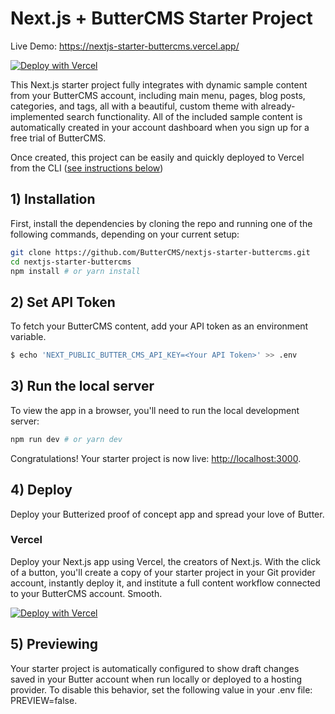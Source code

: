 # Next.js + ButterCMS Starter Project
Live Demo: https://nextjs-starter-buttercms.vercel.app/

[![Deploy with Vercel](https://vercel.com/button)](https://vercel.com/new/clone?repository-url=https%3A%2F%2Fgithub.com%2FButterCMS%2Fnextjs-starter-buttercms&env=NEXT_PUBLIC_BUTTER_CMS_API_KEY&envDescription=Your%20ButterCMS%20API%20Token&envLink=https%3A%2F%2Fbuttercms.com%2Fsettings%2F&project-name=nextjs-starter-buttercms&repo-name=nextjs-starter-buttercms&redirect-url=https%3A%2F%2Fbuttercms.com%2Fonboarding%2Fvercel-starter-deploy-callback%2F&production-deploy-hook=Deploy%20Triggered%20from%20ButterCMS&demo-title=ButterCMS%20Next.js%20Starter&demo-description=Fully%20integrated%20with%20your%20ButterCMS%20account&demo-url=https%3A%2F%2Fnextjs-starter-buttercms.vercel.app%2F&demo-image=https://cdn.buttercms.com/r0tGK8xFRti2iRKBJ0eY&repository-name=nextjs-starter-buttercms)


This Next.js starter project fully integrates with dynamic sample content from your ButterCMS account, including main menu, pages, blog posts, categories, and tags, all with a beautiful, custom theme with already-implemented search functionality. All of the included sample content is automatically created in your account dashboard when you sign up for a free trial of ButterCMS.

Once created, this project can be easily and quickly deployed to Vercel from the CLI ([see instructions below](#deploy-on-vercel))


## 1) Installation

First, install the dependencies by cloning the repo and running one of the following commands, depending on your current setup:
```bash
git clone https://github.com/ButterCMS/nextjs-starter-buttercms.git
cd nextjs-starter-buttercms
npm install # or yarn install
```

## 2) Set API Token

To fetch your ButterCMS content, add your API token as an environment variable.

```bash
$ echo 'NEXT_PUBLIC_BUTTER_CMS_API_KEY=<Your API Token>' >> .env
```

## 3) Run the local server

To view the app in a browser, you'll need to run the local development server:

```bash
npm run dev # or yarn dev
```

Congratulations! Your starter project is now live: [http://localhost:3000](http://localhost:3000).

## 4) Deploy

Deploy your Butterized proof of concept app and spread your love of Butter.

###  Vercel

Deploy your Next.js app using Vercel, the creators of Next.js. With the click of a button, you'll create a copy of your starter project in your Git provider account, instantly deploy it, and institute a full content workflow connected to your ButterCMS account. Smooth.

[![Deploy with Vercel](https://vercel.com/button)](https://vercel.com/new/clone?repository-url=https%3A%2F%2Fgithub.com%2FButterCMS%2Fnextjs-starter-buttercms&env=NEXT_PUBLIC_BUTTER_CMS_API_KEY&envDescription=Your%20ButterCMS%20API%20Token&envLink=https%3A%2F%2Fbuttercms.com%2Fsettings%2F&project-name=nextjs-starter-buttercms&repo-name=nextjs-starter-buttercms&redirect-url=https%3A%2F%2Fbuttercms.com%2Fonboarding%2Fvercel-starter-deploy-callback%2F&production-deploy-hook=Deploy%20Triggered%20from%20ButterCMS&demo-title=ButterCMS%20Next.js%20Starter&demo-description=Fully%20integrated%20with%20your%20ButterCMS%20account&demo-url=https%3A%2F%2Fnextjs-starter-buttercms.vercel.app%2F&demo-image=https://cdn.buttercms.com/r0tGK8xFRti2iRKBJ0eY&repository-name=nextjs-starter-buttercms)

## 5) Previewing

Your starter project is automatically configured to show draft changes saved in your Butter account when run locally or deployed to a hosting provider. To disable this behavior, set the following value in your .env file: PREVIEW=false.

